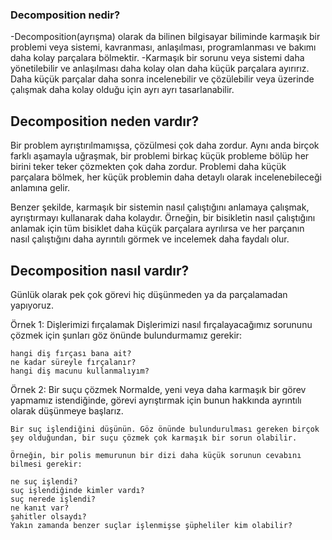 ### Decomposition nedir?

-Decomposition(ayrışma) olarak da bilinen bilgisayar biliminde karmaşık bir problemi veya sistemi, kavranması, anlaşılması, programlanması ve bakımı daha kolay parçalara bölmektir.
-Karmaşık bir sorunu veya sistemi daha yönetilebilir ve anlaşılması daha kolay olan daha küçük parçalara ayırırız. Daha küçük parçalar daha sonra incelenebilir ve çözülebilir veya üzerinde çalışmak daha kolay olduğu için ayrı ayrı tasarlanabilir.

## Decomposition neden vardır?

Bir problem ayrıştırılmamışsa, çözülmesi çok daha zordur. Aynı anda birçok farklı aşamayla uğraşmak, bir problemi birkaç küçük probleme bölüp her birini teker teker çözmekten çok daha zordur. Problemi daha küçük parçalara bölmek, her küçük problemin daha detaylı olarak incelenebileceği anlamına gelir.

Benzer şekilde, karmaşık bir sistemin nasıl çalıştığını anlamaya çalışmak, ayrıştırmayı kullanarak daha kolaydır. Örneğin, bir bisikletin nasıl çalıştığını anlamak için tüm bisiklet daha küçük parçalara ayrılırsa ve her parçanın nasıl çalıştığını daha ayrıntılı görmek ve incelemek daha faydalı olur.

## Decomposition nasıl vardır?

Günlük olarak pek çok görevi hiç düşünmeden ya da parçalamadan yapıyoruz.

Örnek 1: Dişlerimizi fırçalamak
Dişlerimizi nasıl fırçalayacağımız sorununu çözmek için şunları göz önünde bulundurmamız gerekir:

    hangi diş fırçası bana ait?
    ne kadar süreyle fırçalanır?
    hangi diş macunu kullanmalıyım?

Örnek 2: Bir suçu çözmek
Normalde, yeni veya daha karmaşık bir görev yapmamız istendiğinde, görevi ayrıştırmak için bunun hakkında ayrıntılı olarak düşünmeye başlarız.

    Bir suç işlendiğini düşünün. Göz önünde bulundurulması gereken birçok şey olduğundan, bir suçu çözmek çok karmaşık bir sorun olabilir.

    Örneğin, bir polis memurunun bir dizi daha küçük sorunun cevabını bilmesi gerekir:

    ne suç işlendi?
    suç işlendiğinde kimler vardı?
    suç nerede işlendi?
    ne kanıt var?
    şahitler olsaydı?
    Yakın zamanda benzer suçlar işlenmişse şüpheliler kim olabilir?
